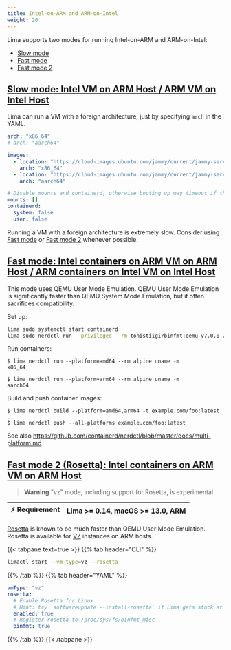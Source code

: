```yaml
---
title: Intel-on-ARM and ARM-on-Intel
weight: 20
---
```


Lima supports two modes for running Intel-on-ARM and ARM-on-Intel:
- [Slow mode](#slow-mode)
- [Fast mode](#fast-mode)
- [Fast mode 2](#fast-mode-2)

## [Slow mode: Intel VM on ARM Host / ARM VM on Intel Host](#slow-mode)

Lima can run a VM with a foreign architecture, just by specifying `arch` in the YAML.

```yaml
arch: "x86_64"
# arch: "aarch64"

images:
  - location: "https://cloud-images.ubuntu.com/jammy/current/jammy-server-cloudimg-amd64.img"
    arch: "x86_64"
  - location: "https://cloud-images.ubuntu.com/jammy/current/jammy-server-cloudimg-arm64.img"
    arch: "aarch64"

# Disable mounts and containerd, otherwise booting up may timeout if the host is slow
mounts: []
containerd:
  system: false
  user: false
```

Running a VM with a foreign architecture is extremely slow.
Consider using [Fast mode](#fast-mode) or [Fast mode 2](#fast-mode-2) whenever possible.

## [Fast mode: Intel containers on ARM VM on ARM Host / ARM containers on Intel VM on Intel Host](#fast-mode)

This mode uses QEMU User Mode Emulation.
QEMU User Mode Emulation is significantly faster than QEMU System Mode Emulation, but it often sacrifices compatibility.

Set up:
```bash
lima sudo systemctl start containerd
lima sudo nerdctl run --privileged --rm tonistiigi/binfmt:qemu-v7.0.0-28@sha256:66e11bea77a5ea9d6f0fe79b57cd2b189b5d15b93a2bdb925be22949232e4e55 --install all
```

Run containers:
```console
$ lima nerdctl run --platform=amd64 --rm alpine uname -m
x86_64

$ lima nerdctl run --platform=arm64 --rm alpine uname -m
aarch64
```

Build and push container images:
```console
$ lima nerdctl build --platform=amd64,arm64 -t example.com/foo:latest .
$ lima nerdctl push --all-platforms example.com/foo:latest
```

See also https://github.com/containerd/nerdctl/blob/master/docs/multi-platform.md

## [Fast mode 2 (Rosetta): Intel containers on ARM VM on ARM Host](#fast-mode-2)

> **Warning**
> "vz" mode, including support for Rosetta, is experimental

| ⚡ Requirement | Lima >= 0.14, macOS >= 13.0, ARM |
|-------------------|----------------------------------|

[Rosetta](https://developer.apple.com/documentation/virtualization/running_intel_binaries_in_linux_vms_with_rosetta) is known to be much faster than QEMU User Mode Emulation.
Rosetta is available for [VZ](../vmtype/#vz) instances on ARM hosts.

{{< tabpane text=true >}}
{{% tab header="CLI" %}}
```bash
limactl start --vm-type=vz --rosetta
```
{{% /tab %}}
{{% tab header="YAML" %}}
```yaml
vmType: "vz"
rosetta:
  # Enable Rosetta for Linux.
  # Hint: try `softwareupdate --install-rosetta` if Lima gets stuck at `Installing rosetta...`
  enabled: true
  # Register rosetta to /proc/sys/fs/binfmt_misc
  binfmt: true
```
{{% /tab %}}
{{< /tabpane >}}
